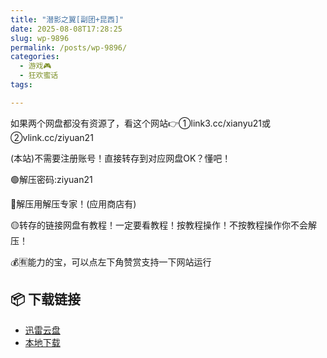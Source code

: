 ```yaml
---
title: "潜影之翼[副团+昆西]"
date: 2025-08-08T17:28:25
slug: wp-9896
permalink: /posts/wp-9896/
categories:
  - 游戏🎮
  - 狂欢蜜话
tags:

---
```


如果两个网盘都没有资源了，看这个网站👉①link3.cc/xianyu21或②vlink.cc/ziyuan21

(本站)不需要注册账号！直接转存到对应网盘OK？懂吧！

🟢解压密码:ziyuan21

🔵解压用解压专家！(应用商店有)

🟡转存的链接网盘有教程！一定要看教程！按教程操作！不按教程操作你不会解压！

💰🈶能力的宝，可以点左下角赞赏支持一下网站运行

## 📦 下载链接
- [迅雷云盘](https://blziyuan21.com/pay-download/9896?key=118ac3a1d0&down_id=0)
- [本地下载](https://blziyuan21.com/pay-download/9896?key=118ac3a1d0&down_id=1)

